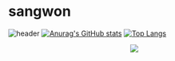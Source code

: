 # sangwon
![header](https://capsule-render.vercel.app/api?type=waving&color=auto&height=300&section=header&text=SangwonKang&fontSize=90)
[![Anurag's GitHub stats](https://github-readme-stats.vercel.app/api?username=ksone02)](https://github.com/anuraghazra/github-readme-stats)
[![Top Langs](https://github-readme-stats.vercel.app/api/top-langs/?username=dmsw1st02&layout=compact)](https://github.com/anuraghazra/github-readme-stats)

<p align="center">
<a href="https://www.instagram.com/ksone02/"><img src="https://img.shields.io/badge/ksone02-11B48A?style=flat-square&logo=instagram&logoColor=white&link=https://www.instagram.com/ksone02"/></a>
</p>
